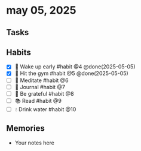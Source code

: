 # may 05, 2025

## Tasks

## Habits
- [x] 🌅 Wake up early #habit @4 @done(2025-05-05)
- [x] 👟 Hit the gym #habit @5 @done(2025-05-05)
- [ ] 🧘 Meditate #habit @6
- [ ] 📓 Journal #habit @7
- [ ] 🙏 Be grateful #habit @8
- [ ] 📚 Read #habit @9
- [ ] 💧 Drink water #habit @10

## Memories
- Your notes here


